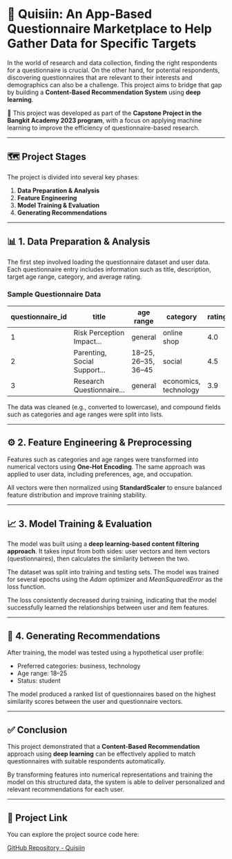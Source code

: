 # 🎯 Quisiin: An App-Based Questionnaire Marketplace to Help Gather Data for Specific Targets

In the world of research and data collection, finding the right respondents for a questionnaire is crucial. On the other hand, for potential respondents, discovering questionnaires that are relevant to their interests and demographics can also be a challenge. This project aims to bridge that gap by building a **Content-Based Recommendation System** using **deep learning**.

📌 This project was developed as part of the **Capstone Project in the Bangkit Academy 2023 program**, with a focus on applying machine learning to improve the efficiency of questionnaire-based research.

---

## 🗺️ Project Stages

The project is divided into several key phases:

1. **Data Preparation & Analysis**
2. **Feature Engineering**
3. **Model Training & Evaluation**
4. **Generating Recommendations**

---

## 📊 1. Data Preparation & Analysis

The first step involved loading the questionnaire dataset and user data. Each questionnaire entry includes information such as title, description, target age range, category, and average rating.

### Sample Questionnaire Data

| questionnaire_id | title                        | age range           | category              | rating |
| ---------------- | ---------------------------- | ------------------- | --------------------- | ------ |
| 1                | Risk Perception Impact...    | general             | online shop           | 4.0    |
| 2                | Parenting, Social Support... | 18–25, 26–35, 36–45 | social                | 4.5    |
| 3                | Research Questionnaire...    | general             | economics, technology | 3.9    |

The data was cleaned (e.g., converted to lowercase), and compound fields such as categories and age ranges were split into lists.

---

## ⚙️ 2. Feature Engineering & Preprocessing

Features such as categories and age ranges were transformed into numerical vectors using **One-Hot Encoding**. The same approach was applied to user data, including preferences, age, and occupation.

All vectors were then normalized using **StandardScaler** to ensure balanced feature distribution and improve training stability.

---

## 📈 3. Model Training & Evaluation

The model was built using a **deep learning-based content filtering approach**. It takes input from both sides: user vectors and item vectors (questionnaires), then calculates the similarity between the two.

The dataset was split into training and testing sets. The model was trained for several epochs using the _Adam_ optimizer and _MeanSquaredError_ as the loss function.

The loss consistently decreased during training, indicating that the model successfully learned the relationships between user and item features.

---

## 🚀 4. Generating Recommendations

After training, the model was tested using a hypothetical user profile:

- Preferred categories: business, technology
- Age range: 18–25
- Status: student

The model produced a ranked list of questionnaires based on the highest similarity scores between the user and questionnaire vectors.

---

## ✅ Conclusion

This project demonstrated that a **Content-Based Recommendation** approach using **deep learning** can be effectively applied to match questionnaires with suitable respondents automatically.

By transforming features into numerical representations and training the model on this structured data, the system is able to deliver personalized and relevant recommendations for each user.

---

## 🔗 Project Link

You can explore the project source code here:

[GitHub Repository - Quisiin](https://github.com/Bangkit-Capstone-C23-PC667/ML-Capstone-Project)
